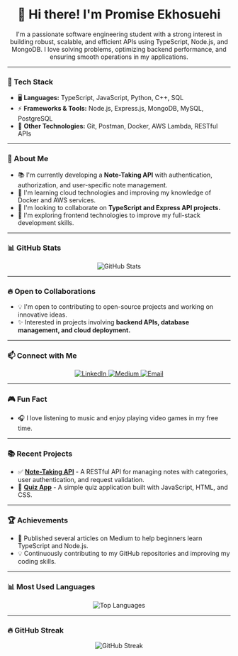 <h1 align="center">👋 Hi there! I'm Promise Ekhosuehi</h1>

<p align="center">
I'm a passionate software engineering student with a strong interest in building robust, scalable, and efficient APIs using TypeScript, Node.js, and MongoDB. I love solving problems, optimizing backend performance, and ensuring smooth operations in my applications.
</p>

---

### 🚀 Tech Stack
- 🖥️ **Languages:** TypeScript, JavaScript, Python, C++, SQL
- ⚡️ **Frameworks & Tools:** Node.js, Express.js, MongoDB, MySQL, PostgreSQL
- 📝 **Other Technologies:** Git, Postman, Docker, AWS Lambda, RESTful APIs

---

### 🎯 About Me
- 📚 I'm currently developing a **Note-Taking API** with authentication, authorization, and user-specific note management.
- 🌱 I'm learning cloud technologies and improving my knowledge of Docker and AWS services.
- 🤝 I'm looking to collaborate on **TypeScript and Express API projects.**
- 🎨 I'm exploring frontend technologies to improve my full-stack development skills.

---

### 📊 GitHub Stats
<p align="center">
  <img src="https://github-readme-stats.vercel.app/api?username=ekhosuehip&show_icons=true&theme=radical" alt="GitHub Stats" />
</p>

---

### 🔥 Open to Collaborations
- 💡 I'm open to contributing to open-source projects and working on innovative ideas.
- ✨ Interested in projects involving **backend APIs, database management, and cloud deployment.**

---

### 📫 Connect with Me
<p align="center">
  <a href="[https://www.linkedin.com/in/promiseekhosuehi](https://www.linkedin.com/in/promise-ekhosuehi-9637a12a7?utm_source=share&utm_campaign=share_via&utm_content=profile&utm_medium=ios_app)" target="_blank">
    <img src="https://img.shields.io/badge/LinkedIn-Connect-blue?style=flat&logo=linkedin" alt="LinkedIn" />
  </a>
  <a href="https://medium.com/@ekhosuehip" target="_blank">
    <img src="https://img.shields.io/badge/Medium-Blog-black?style=flat&logo=medium" alt="Medium" />
  </a>
  <a href="mailto:promiseekhosuehi@gmail.com" target="_blank">
    <img src="https://img.shields.io/badge/Email-Contact-red?style=flat&logo=gmail" alt="Email" />
  </a>
</p>

---

### 🎮 Fun Fact
- 🎧 I love listening to music and enjoy playing video games in my free time.

---

### 📚 Recent Projects
- ✅ **[Note-Taking API](https://github.com/ekhosuehip/note-taking-api)** - A RESTful API for managing notes with categories, user authentication, and request validation.
- 📝 **[Quiz App](https://github.com/ekhosuehip/quiz-app)** - A simple quiz application built with JavaScript, HTML, and CSS.

---

### 🏆 Achievements
- 🌟 Published several articles on Medium to help beginners learn TypeScript and Node.js.
- 💡 Continuously contributing to my GitHub repositories and improving my coding skills.

---

### 📊 Most Used Languages
<p align="center">
  <img src="https://github-readme-stats.vercel.app/api/top-langs/?username=ekhosuehip&layout=compact&theme=radical" alt="Top Languages" />
</p>

---

### 🔥 GitHub Streak
<p align="center">
  <img src="https://github-readme-streak-stats.herokuapp.com/?user=ekhosuehip&theme=radical" alt="GitHub Streak" />
</p>

